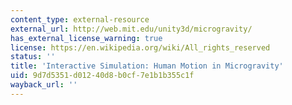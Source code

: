 ```yaml
---
content_type: external-resource
external_url: http://web.mit.edu/unity3d/microgravity/
has_external_license_warning: true
license: https://en.wikipedia.org/wiki/All_rights_reserved
status: ''
title: 'Interactive Simulation: Human Motion in Microgravity'
uid: 9d7d5351-d012-40d8-b0cf-7e1b1b355c1f
wayback_url: ''
---
```


